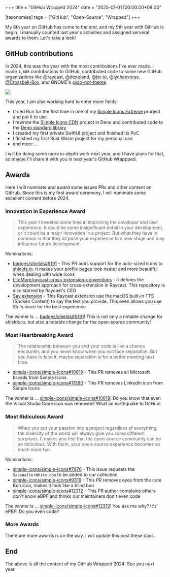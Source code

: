 +++
title = "GitHub Wrapped 2024"
date = "2025-01-01T00:00:00+08:00"

[taxonomies]
tags = ["GitHub", "Open-Source", "Wrapped"]
+++

My 8th year on GitHub has come to the end, and my 9th year with GitHub is begin.
I manually counted last year's activities and assigned serveral awards to them.
Let's take a look!

<!-- more -->

## GitHub contributions

In 2024, this was the year with the most contributions I've ever made.
I made `1,686` contributions to GitHub, contributed code to some new GitHub organizations like
[@raycast](https://github.com/raycast),
[@denoland](https://github.com/denoland),
[@jsr-io](https://github.com/jsr-io),
[@lycheeverse](https://github.com/lycheeverse),
[@Crossbell-Box](https://githu.com/Crossbell-Box),
and GNOME's [@do-not-theme](https://github.com/do-not-theme).

![](/images/github-wrapped-2024.webp)

This year, I am also working hard to enter more fields:

- I tried Bun for the first time in one of my [Simple Icons Extreme](https://github.com/LitoMore/simple-icons-extreme) prorject and put it to use
- I rewrote the [Simple Icons CDN](https://github.com/LitoMore/simple-icons-cdn) project in Deno and contributed code to the [Deno standard library](https://github.com/denoland/std)
- I created my first private SwiftUI project and finished its PoC
- I finished my first Rust Wasm project for my personal use
- and more ...

I will be doing some more in-depth work next year, and I have plans for that, so maybe I'll share it with you in next year's GitHub Wrappped.

<!--

## Raycast Community

This year I used Raycast and its extensibility to develop a lot of tools to improve my work efficiency.

I also made a lot of new [Raycast extensions](https://github.com/raycast/extensions), here are some of them:

- [Badges](https://raycast.com/litomore/badges) - Concise, consistent, and legible badges
- [Brand Icons](https://raycast.com/litomore/simple-icons) - Browse, Search, and Copy 3200+ popular brand icons from Simple Icons
- [MapleStroy.gg](https://raycast.com/litomore/maplestory-gg) - MapleStory's Definitive Database
- [PM2](https://raycast.com/litomore/pm2) - Advanced, production process manager for Node.js
- [ProtonDB](https://raycast.com/litomore/protondb) - Browse game information for Proton, Linux, Steam Deck, and SteamOS
- [Raycast Port](https://raycast.com/litomore/raycast-port) - This allows you to use Raycast features out of Raycast
- [Say](https://raycast.com/litomore/say) - Use the macOS built-in TTS (Spoken Content) to say the text you provide
- [SteamGridDB](https://raycast.com/litomore/steamgriddb) - Download and share custom video game assets and personalize your gaming library
- [TourBox](https://raycast.com/litomore/tourbox) - Find Your Desired TourBox Preset
- [United Nations](https://raycast.com/litomore/united-nations) - Peace, dignity and equality on a healthy planet

And some extensions contributed by me:

- [Color Picker](https://raycast.com/thomas/color-picker) - Pick and organize colors, everywhere on your Mac
- [GitHub](https://raycast.com/raycast/github) - Work with GitHub on Raycast
- [Google Translate](https://raycast.com/gebeto/translate) - Simple translation using Google Translate
- [Pomodoro](https://raycast.com/asubbotin/pomodoro) - Pomodoro extension with menu-bar timer
- [Mastodon](https://raycast.com/SevicheCC/mastodon) - Publish status from Raycast to Mastodon, and view your bookmarked status
- [npm](https://github.com/mrmartineau/search-npm) - Search for npm package information
- [and more](https://raycast.com/litomore) ...

-->

## Awards

Here I will nominate and award some issues PRs and other content on GitHub. Since this is my first award ceremony, I will nominate some excellent content before 2024.

### Innovation in Experience Award

> This year I invested some time in improving the developer and user experience.
> It could be some insignificant detail in your development, or it could be a major innovation in a project.
> But what they have in common in that they all push your experience to a new stage and may influence future development.

Nominations:

- [badges/shields#9191](https://github.com/badges/shields/pull/9191) - This PR adds support for the auto-sized icons to [shields.io](https://shields.io). It makes your profile pages look neater and more beautiful when dealing with wide icons
- [LitoMore/raycast-cross-extension-conventions](https://github.com/LitoMore/raycast-cross-extension-conventions) - It defines the development approach for cross-extension in Raycast. This repository is also starred by Raycast's CEO
- [Say extension](https://raycast.com/litomore/say) - This Raycast extension use the macOS built-in TTS (Spoken Content) to say the text you provide. This even allows you use Siri's voice for the best experience

The winner is ... [badges/shields#9191](https://github.com/badges/shields/pull/9191)! This is not only a notable change for shields.io, but also a notable change for the open-source community!

### Most Heartbreaking Award

> The relationship between you and your code is like a chance encounter, and you never know when you will face separation.
> But you have to face it, maybe separation is for a better meeting next time.

- [simple-icons/simple-icons#10019](https://github.com/simple-icons/simple-icons/pull/10019) - This PR removes all Microsoft brands from Simple Icons
- [simple-icons/simple-icons#11380](https://github.com/simple-icons/simple-icons/pull/11380) - This PR removes LinkedIn icon from Simple Icons

The winner is ... [simple-icons/simple-icons#10019](https://github.com/simple-icons/simple-icons/pull/10019)! Do you know that even the Visual Studio Code icon was removed? What an earthquake to GitHub!

### Most Ridiculous Award

> When you put your passion into a project regardless of everything, the diversity of the world will always give you some different surprises.
> It makes you feel that the open-source community can be so ridiculous. With them, your open-source experience becomes so much more fun.

Nominations:

- [simple-icons/simple-icons#7970](https://github.com/simple-icons/simple-icons/issues/7970) - This issue requests the `SaveWalterWhite.com` to be added to our collection
- [simple-icons/simple-icons#9316](https://github.com/simple-icons/simple-icons/pull/9316) - This PR removes eyes from the cute Bun icon, makes it look like a blind bun
- [simple-icons/simple-icons#12312](https://github.com/simple-icons/simple-icons/pull/12312) - This PR author complains others don't know eBPF and thinks our maintainers don't even code

The winner is ... [simple-icons/simple-icons#12312](https://github.com/simple-icons/simple-icons/pull/12312)! You ask me why? It's ePBF! Do you even code?

### More Awards

There are more awards is on the way. I will update this post these days.

<!--

### Best Sponsorship Award

> As an open-sourcerer, I believe in the power of collaboration and the importance of giving back to the community.
> Your support not only helps me financially, but it also motivates me to continue working on these projects and making them better.

Nominations:

- [Frontend Masters](https://github.com/FrontendMasters) (Sponsor)
- [Roboflow](https://github.com/roboflow) (Sponsor)
- [Sevi.C](https://github.com/Sevichecc) (Sponsoring)

The winner is ... [Sevi.C](https://github.com/Sevichecc)! Congrats, and wish you great success in achieving your 2024 flags in 2025!

-->

## End

The above is all the content of my GitHub Wrapped 2024. See you next year.
